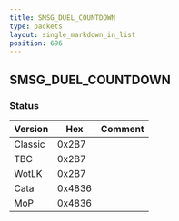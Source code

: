 ```yaml
---
title: SMSG_DUEL_COUNTDOWN
type: packets
layout: single_markdown_in_list
position: 696
---
```


## SMSG_DUEL_COUNTDOWN

### Status

Version    | Hex        | Comment
---------- | ---------- | ---------- 
Classic    | 0x2B7      | 
TBC        | 0x2B7      | 
WotLK      | 0x2B7      | 
Cata       | 0x4836     | 
MoP        | 0x4836     | 